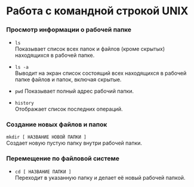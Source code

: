 # Работа с командной строкой UNIX

### Просмотр информации о рабочей папке
- ```ls```  
Показывает список всех папок и файлов (кроме скрытых) находящихся в рабочей папке.


- ```ls -a```  
Выводит на экран список состоящий всех находящихся в рабочей папке файлов и папок, включая скрытые.


- ```pwd```
Показывает полный адрес рабочий папки. 


- ```history```  
Отображает список последних операций.


### Создание новых файлов и папок
```mkdir [ НАЗВАНИЕ НОВОЙ ПАПКИ ]```  
Создает новую пустую папку внутри рабочей папки.


### Перемещение по файловой системе

- ```cd [ НАЗВАНИЕ ПАПКИ ] ```  
Переходит в указанную папку и делает её новый рабочей папкой.




